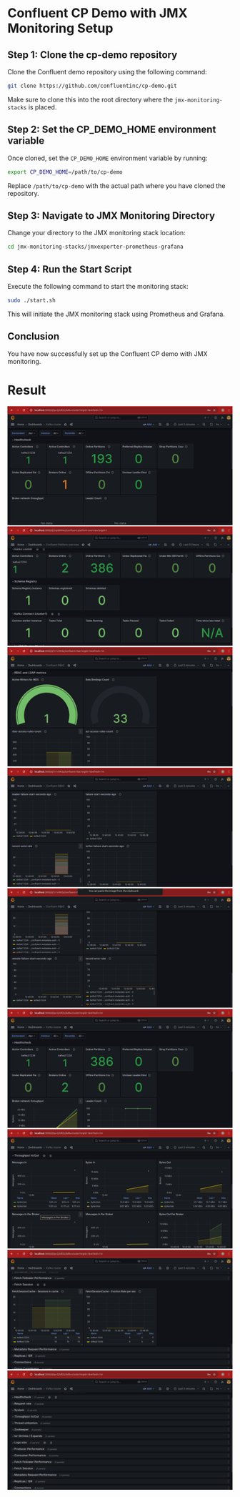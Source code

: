 
# Confluent CP Demo with JMX Monitoring Setup

## Step 1: Clone the cp-demo repository

Clone the Confluent demo repository using the following command:

```bash
git clone https://github.com/confluentinc/cp-demo.git
```

Make sure to clone this into the root directory where the `jmx-monitoring-stacks` is placed.

## Step 2: Set the CP_DEMO_HOME environment variable

Once cloned, set the `CP_DEMO_HOME` environment variable by running:

```bash
export CP_DEMO_HOME=/path/to/cp-demo
```

Replace `/path/to/cp-demo` with the actual path where you have cloned the repository.

## Step 3: Navigate to JMX Monitoring Directory

Change your directory to the JMX monitoring stack location:

```bash
cd jmx-monitoring-stacks/jmxexporter-prometheus-grafana
```

## Step 4: Run the Start Script

Execute the following command to start the monitoring stack:

```bash
sudo ./start.sh
```

This will initiate the JMX monitoring stack using Prometheus and Grafana.

## Conclusion

You have now successfully set up the Confluent CP demo with JMX monitoring.


# Result

![alt text](<images/Screenshot from 2024-10-08 12-41-29.png>)
![alt text](<images/Screenshot from 2024-10-08 12-43-33.png>)
![alt text](<images/Screenshot from 2024-10-08 12-43-53.png>)
![alt text](<images/Screenshot from 2024-10-08 12-43-59.png>)
![alt text](<images/Screenshot from 2024-10-08 12-44-03.png>)
![alt text](<images/Screenshot from 2024-10-08 12-44-18.png>)
![alt text](<images/Screenshot from 2024-10-08 12-44-37.png>)
![alt text](<images/Screenshot from 2024-10-08 12-44-48.png>)
![alt text](<images/Screenshot from 2024-10-08 12-45-13.png>)
